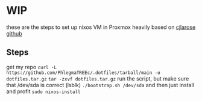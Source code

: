 # WIP
these are the steps to set up nixos VM in Proxmox
heavily based on [cjlarose github](https://github.com/cjlarose/nixos-dev-env/blob/3285f8f05d5f259c47e1ddab3bf4e0e18686ac27/README.md)

## Steps
get my repo
`curl -L  https://github.com/PhlegmaTREEc/.dotfiles/tarball/main -o dotfiles.tar.gz`
`tar -zxvf dotfiles.tar.gz`
run the script, but make sure that /dev/sda is correct (lsblk)
`./bootstrap.sh /dev/sda`
and then just install and profit
`sudo nixos-install`
